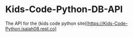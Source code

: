 # Kids-Code-Python-DB-API
The API for the (kids code python site)[https://Kids-Code-Python.isaiah08.repl.co]
